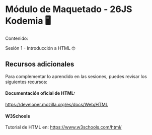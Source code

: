 
# Módulo de Maquetado - 26JS Kodemia  🖥️

Contenido: 

Sesión 1 - Introducción a HTML 🤓 
## Recursos adicionales

Para complementar lo aprendido en las sesiones, puedes revisar los siguientes recursos:

#### Documentación oficial de HTML:

https://developer.mozilla.org/es/docs/Web/HTML

#### W3Schools

Tutorial de HTML en: https://www.w3schools.com/html/
